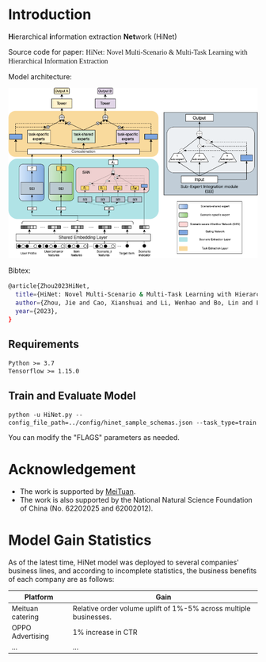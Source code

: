 # Introduction
**H**ierarchical **i**nformation extraction **Net**work (HiNet)

Source code for paper: <font face=Times New Roman>HiNet: Novel Multi-Scenario & Multi-Task Learning with Hierarchical Information Extraction</font>

Model architecture:

![avatar](./img/model_architecture.png)

Bibtex:
```sh
@article{Zhou2023HiNet,
  title={HiNet: Novel Multi-Scenario & Multi-Task Learning with Hierarchical Information Extraction},
  author={Zhou, Jie and Cao, Xianshuai and Li, Wenhao and Bo, Lin and Luo, Chuan and Yu, Qian},
  year={2023},
}
```

## Requirements
```
Python >= 3.7  
Tensorflow >= 1.15.0  
```

## Train and Evaluate Model

```
python -u HiNet.py --config_file_path=../config/hinet_sample_schemas.json --task_type=train
```
You can modify the "FLAGS" parameters as needed.

# Acknowledgement
 - The work is supported by [MeiTuan](https://www.meituan.com).
 - The work is also supported by the National Natural Science Foundation of China (No. 62202025 and 62002012).

# Model Gain Statistics
As of the latest time, HiNet model was deployed to several companies' business lines, and according to incomplete statistics, the business benefits of each company are as follows:

| Platform         | Gain                                                             |
|------------------|------------------------------------------------------------------|
 | Meituan catering | Relative order volume uplift of 1%-5% across multiple businesses. |
 | OPPO Advertising | 1% increase in CTR                                               |
| ...              | ...                                                              |